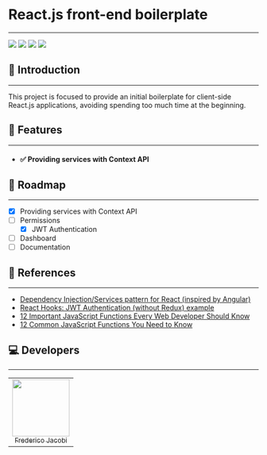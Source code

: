# React.js front-end boilerplate
___
<img src="http://img.shields.io/static/v1?label=TYPESCRIPT&message=LANGUAGE&color=blue&style=for-the-badge&logo=TYPESCRIPT"/>
<img src="https://img.shields.io/static/v1?label=react&message=framework&color=blue&style=for-the-badge&logo=REACT"/>
<img src="http://img.shields.io/static/v1?label=STATUS&message=UNDER%20DEVELOPMENT&color=red&style=for-the-badge"/>
<img src="http://img.shields.io/static/v1?label=License&message=NOT SPECIFIED&color=lightgray&style=for-the-badge"/>

## 📄 Introduction
___
This project is focused to provide an initial boilerplate for client-side React.js applications, avoiding spending too much time at the beginning.

## 🚀 Features
___

- #### ✅ Providing services with Context API

## 🎯 Roadmap
___
- [x] Providing services with Context API
- [ ] Permissions
  - [x] JWT Authentication
- [ ] Dashboard
- [ ] Documentation

## 📖 References
___
- <a href="https://dev.to/dansolhan/simple-dependency-injection-functionality-for-react-518j">Dependency Injection/Services pattern for React (inspired by Angular)</a>
- <a href="https://www.bezkoder.com/react-hooks-jwt-auth/">React Hooks: JWT Authentication (without Redux) example</a>
- <a href="https://javascript.plainenglish.io/12-important-javascript-functions-every-web-developer-should-know-e488c4bbf521">12 Important JavaScript Functions Every Web Developer Should Know</a>
- <a href="https://javascript.plainenglish.io/12-common-javascript-functions-you-need-to-know-3d3a3ab712fc">12 Common JavaScript Functions You Need to Know</a>

## 💻 Developers
___
<table>
    <tbody>
        <tr>
            <td style="text-align: center">
                <img src="https://avatars.githubusercontent.com/u/41392148?s=400&u=6eb0e4f70c323c17e6faa92d7540383600984f85&v=4" width=115><br><a href="https://github.com/fredericojacobi"><sub>Frederico Jacobi</sub></a>
            </td>
        </tr>
    </tbody>
</table>
